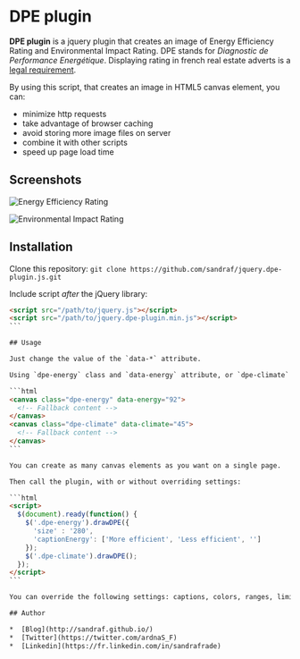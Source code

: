# DPE plugin

**DPE plugin** is a jquery plugin that creates an image of Energy Efficiency Rating and Environmental Impact Rating. DPE stands for *Diagnostic de Performance Energétique*. Displaying rating in french real estate adverts is a [legal requirement](http://vosdroits.service-public.fr/particuliers/F16096.xhtml).

By using this script, that creates an image in HTML5 canvas element, you can:

* minimize http requests
* take advantage of browser caching
* avoid storing more image files on server
* combine it with other scripts
* speed up page load time

## Screenshots

![Energy Efficiency Rating](https://raw.github.com/sandraf/jquery.dpe-plugin.js/master/examples/dpe-energy.png?raw=true "Energy Efficiency Rating")

![Environmental Impact Rating](https://raw.github.com/sandraf/jquery.dpe-plugin.js/master/examples/dpe-climate.png?raw=true "Environmental Impact Rating")

## Installation

Clone this repository: `git clone https://github.com/sandraf/jquery.dpe-plugin.js.git`

Include script *after* the jQuery library:

````html
<script src="/path/to/jquery.js"></script>
<script src="/path/to/jquery.dpe-plugin.min.js"></script>
```

## Usage

Just change the value of the `data-*` attribute.

Using `dpe-energy` class and `data-energy` attribute, or `dpe-climate` class and `data-climate` attribute is mandatory.

```html
<canvas class="dpe-energy" data-energy="92">
  <!-- Fallback content -->
</canvas>
<canvas class="dpe-climate" data-climate="45">
  <!-- Fallback content -->
</canvas>
```

You can create as many canvas elements as you want on a single page.

Then call the plugin, with or without overriding settings:

```html
<script>
  $(document).ready(function() {
    $('.dpe-energy').drawDPE({
      'size' : '280',
      'captionEnergy': ['More efficient', 'Less efficient', '']
    });
    $('.dpe-climate').drawDPE();
  });
</script>
```

You can override the following settings: captions, colors, ranges, limits, units, size (the minimum legal size is 180px). Just take a look at the beginning of the non minified script to see possible options.

## Author

*  [Blog](http://sandraf.github.io/)
*  [Twitter](https://twitter.com/ardnaS_F)
*  [Linkedin](https://fr.linkedin.com/in/sandrafrade)

